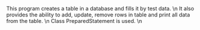 This program creates a table in a database and fills it by test data. \n
It also provides the ability to add, update, remove rows in table and print all data from the table. \n
Class PreparedStatement is used. \n